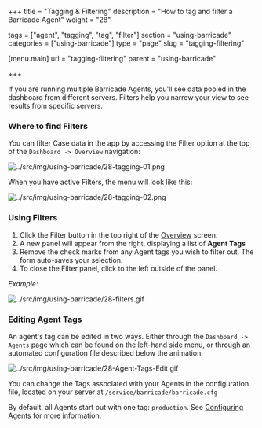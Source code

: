 +++
title = "Tagging & Filtering"
description = "How to tag and filter a Barricade Agent"
weight = "28"

tags = ["agent", "tagging", "tag", "filter"]
section = "using-barricade"
categories = ["using-barricade"]
type = "page"
slug = "tagging-filtering"

[menu.main]
    url = "tagging-filtering"
    parent = "using-barricade"

+++

If you are running multiple Barricade Agents, you'll see data pooled in the dashboard from different servers. Filters help you narrow your view to see results from specific servers.

### Where to find Filters

You can filter Case data in the app by accessing the Filter option at the top of the `Dashboard -> Overview` navigation:

![../src/img/using-barricade/28-tagging-01.png](../src/img/using-barricade/28-tagging-01.png)

When you have active Filters, the menu will look like this:

![../src/img/using-barricade/28-tagging-02.png](../src/img/using-barricade/28-tagging-02.png)

### Using Filters

1.  Click the Filter button in the top right of the [Overview](https://app.barricade.io/dashboard/overview) screen.
2.  A new panel will appear from the right, displaying a list of **Agent Tags**
3.  Remove the check marks from any Agent tags you wish to filter out. The form auto-saves your selection.
4.  To close the Filter panel, click to the left outside of the panel.

_Example:_

![../src/img/using-barricade/28-filters.gif](../src/img/using-barricade/28-filters.gif)

### Editing Agent Tags

An agent's tag can be edited in two ways. Either through the `Dashboard -> Agents` page which can be found on the left-hand side menu, or through an automated configuration file described below the animation.

![../src/img/using-barricade/28-Agent-Tags-Edit.gif](../src/img/using-barricade/28-Agent-Tags-Edit.gif)

You can change the Tags associated with your Agents in the configuration file, located on your server at `/service/barricade/barricade.cfg `

By default, all Agents start out with one tag: `production`.
See [Configuring Agents](#configuring-agents) for more information.
